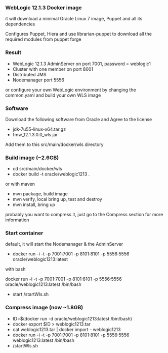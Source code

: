 ### WebLogic 12.1.3 Docker image

it will download a minimal Oracle Linux 7 image, Puppet and all its dependencies

Configures Puppet, Hiera and use librarian-puppet to download all the required modules from puppet forge

### Result
- WebLogic 12.1.3 AdminServer on port 7001, password = weblogic1
- Cluster with one member on port 8001
- Distributed JMS
- Nodemanager port 5556

or configure your own WebLogic environment by changing the common.yaml and build your own WLS image

### Software
Download the following software from Oracle and Agree to the license
- jdk-7u55-linux-x64.tar.gz
- fmw_12.1.3.0.0_wls.jar

Add them to this src/main/docker/wls directory

### Build image (~2.6GB)
- cd src/main/docker/wls
- docker build -t oracle/weblogic1213 .

or with maven
- mvn package, build image
- mvn verify, local bring up, test and destroy
- mvn install, bring up


probably you want to compress it, just go to the Compress section for more information

### Start container
default, it will start the Nodemanager & the AdminServer
- docker run -i -t -p 7001:7001 -p 8101:8101 -p 5556:5556 oracle/weblogic1213:latest

with bash

docker run -i -t -p 7001:7001 -p 8101:8101 -p 5556:5556 oracle/weblogic1213:latest /bin/bash
- start /startWls.sh

### Compress image (now ~1.8GB)
- ID=$(docker run -d oracle/weblogic1213:latest /bin/bash)
- docker export $ID > weblogic1213.tar
- cat weblogic1213.tar | docker import - weblogic1213
- docker run -i -t -p 7001:7001 -p 8101:8101 -p 5556:5556 weblogic1213:latest /bin/bash
- /startWls.sh

